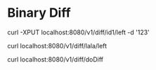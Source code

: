 # Binary Diff

curl -XPUT localhost:8080/v1/diff/id1/left -d '123'

curl localhost:8080/v1/diff/lala/left

curl localhost:8080/v1/diff/doDiff
